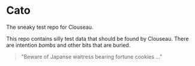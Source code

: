 # Cato

The sneaky test repo for Clouseau.

This repo contains silly test data that should be found by Clouseau. There are intention
_bombs_ and other bits that are buried.

>
>  "Beware of Japanse waitress bearing fortune cookies ..."
>
